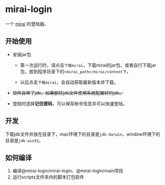 # mirai-login

一个 [mirai](https://github.com/mamoe/mirai) 的登陆器。

## 开始使用

* 安装jar包

  * 第一次运行时，请点击`下载mirai`，下载mirai的jar包，或者自行下载jar包，放到程序目录下的`<mirai_path>/mirai/content下`。

  * 以后点击`下载mirai`，会自动获取最新版本并下载。
  
* <del>软件自带了jdk，如果删除jdk文件使用系统配置好的jdk。</del>

* 登陆时选择**记住密码**，可以保存账号信息并可以快速登陆。

## 开发

下载jdk文件并放在目录下，mac环境下的目录是`jdk-darwin`，window环境下的目录是`jdk-win32`。

## 如何编译

1. 编译@mirai-login/mirai-login、@mirai-login/main项目
2. 运行scripts文件夹内的脚本打包软件